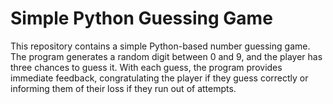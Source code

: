 # Simple Python Guessing Game
 This repository contains a simple Python-based number guessing game. The program generates a random digit between 0 and 9, and the player has three chances to guess it. With each guess, the program provides immediate feedback, congratulating the player if they guess correctly or informing them of their loss if they run out of attempts.
